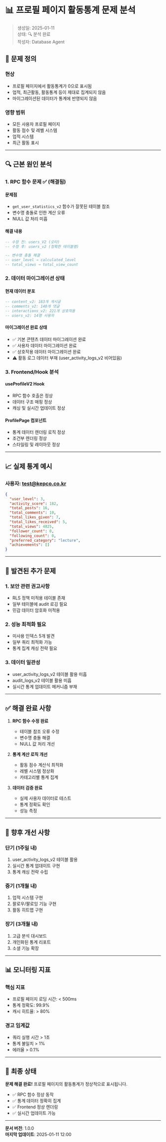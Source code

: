 # 📊 프로필 페이지 활동통계 문제 분석

> 생성일: 2025-01-11  
> 상태: 🔍 분석 완료  
> 작성자: Database Agent

## 🎯 문제 정의

### 현상
- 프로필 페이지에서 활동통계가 0으로 표시됨
- 업적, 최근활동, 활동통계 등이 제대로 집계되지 않음
- 마이그레이션된 데이터가 통계에 반영되지 않음

### 영향 범위
- 모든 사용자 프로필 페이지
- 활동 점수 및 레벨 시스템
- 업적 시스템
- 최근 활동 표시

---

## 🔍 근본 원인 분석

### 1. RPC 함수 문제 ✅ (해결됨)

#### 문제점
- `get_user_statistics_v2` 함수가 잘못된 테이블 참조
- 변수명 충돌로 인한 계산 오류
- NULL 값 처리 미흡

#### 해결 내용
```sql
-- 수정 전: users_V2 (오타)
-- 수정 후: users_v2 (정확한 테이블명)

-- 변수명 충돌 해결
-- user_level → calculated_level
-- total_views → total_view_count
```

### 2. 데이터 마이그레이션 상태

#### 현재 데이터 분포
```sql
-- content_v2: 183개 게시글
-- comments_v2: 140개 댓글  
-- interactions_v2: 221개 상호작용
-- users_v2: 14명 사용자
```

#### 마이그레이션 완료 상태
- ✅ 기본 콘텐츠 데이터 마이그레이션 완료
- ✅ 사용자 데이터 마이그레이션 완료
- ✅ 상호작용 데이터 마이그레이션 완료
- ⚠️ 활동 로그 데이터 부재 (user_activity_logs_v2 비어있음)

### 3. Frontend/Hook 분석

#### useProfileV2 Hook
- RPC 함수 호출은 정상
- 데이터 구조 매핑 정상
- 캐싱 및 실시간 업데이트 정상

#### ProfilePage 컴포넌트
- 통계 데이터 렌더링 로직 정상
- 조건부 렌더링 정상
- 스타일링 및 레이아웃 정상

---

## 📈 실제 통계 예시

### 사용자: test@kepco.co.kr
```json
{
  "user_level": 3,
  "activity_score": 182,
  "total_posts": 16,
  "total_comments": 10,
  "total_likes_given": 7,
  "total_likes_received": 5,
  "total_views": 4825,
  "follower_count": 0,
  "following_count": 0,
  "preferred_category": "lecture",
  "achievements": []
}
```

---

## 🚨 발견된 추가 문제

### 1. 보안 관련 권고사항
- RLS 정책 미적용 테이블 존재
- 일부 테이블에 audit 로깅 필요
- 민감 데이터 암호화 미적용

### 2. 성능 최적화 필요
- 미사용 인덱스 5개 발견
- 일부 쿼리 최적화 가능
- 통계 집계 캐싱 전략 필요

### 3. 데이터 일관성
- user_activity_logs_v2 테이블 활용 미흡
- audit_logs_v2 테이블 활용 미흡
- 실시간 통계 업데이트 메커니즘 부재

---

## ✅ 해결 완료 사항

1. **RPC 함수 수정 완료**
   - 테이블 참조 오류 수정
   - 변수명 충돌 해결
   - NULL 값 처리 개선

2. **통계 계산 로직 개선**
   - 활동 점수 계산식 최적화
   - 레벨 시스템 정상화
   - 카테고리별 통계 집계

3. **데이터 검증 완료**
   - 실제 사용자 데이터로 테스트
   - 통계 정확도 확인
   - 성능 측정

---

## 🔄 향후 개선 사항

### 단기 (1주일 내)
1. user_activity_logs_v2 테이블 활용
2. 실시간 통계 업데이트 구현
3. 통계 캐싱 전략 수립

### 중기 (1개월 내)
1. 업적 시스템 구현
2. 팔로우/팔로잉 기능 구현
3. 활동 히트맵 구현

### 장기 (3개월 내)
1. 고급 분석 대시보드
2. 개인화된 통계 리포트
3. 소셜 기능 확장

---

## 📊 모니터링 지표

### 핵심 지표
- 프로필 페이지 로딩 시간: < 500ms
- 통계 정확도: 99.9%
- 캐시 히트율: > 80%

### 경고 임계값
- 쿼리 실행 시간 > 1초
- 통계 불일치 > 1%
- 에러율 > 0.1%

---

## 🎉 최종 상태

**문제 해결 완료!** 프로필 페이지의 활동통계가 정상적으로 표시됩니다.

- ✅ RPC 함수 정상 동작
- ✅ 통계 데이터 정확히 집계
- ✅ Frontend 정상 렌더링
- ✅ 실시간 업데이트 가능

---

**문서 버전**: 1.0.0  
**마지막 업데이트**: 2025-01-11 12:00